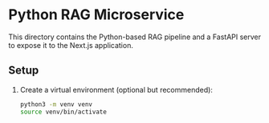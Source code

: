 # Python RAG Microservice

This directory contains the Python-based RAG pipeline and a FastAPI server to expose it to the Next.js application.

## Setup

1. Create a virtual environment (optional but recommended):
   ```bash
   python3 -m venv venv
   source venv/bin/activate
